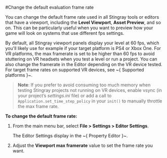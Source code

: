 #Change the default evaluation frame rate

You can change the default frame rate used in all Stingray tools or editors that have a viewport, including the **Level Viewport**, **Asset Preview**, and so on. This can be particularly useful when you want to preview how your game will look on systems that use different fps settings.

By default, all Stingray viewport panels display your level at 60 fps, which you'll likely use for example if your target platform is PS4 or Xbox One. For VR platforms, the max framerate is set to be higher than 60 fps to avoid stuttering on VR headsets when you test a level or run a project. You can also change the framerate in the Editor depending on the VR device tested. For target frame rates on supported VR devices, see ~{ Supported platforms }~.

>**Note**: If you prefer to avoid consuming too much memory when testing Stingray projects not running on VR devices, enable vsync (in your project’s *settings.ini* file) or add a call to `Application.set_time_step_policy` in your `init()` to manually throttle the max frame rate.

**To change the default frame rate:**

1. From the main menu bar, select **File > Settings > Editor Settings**.

	The Editor Settings display in the ~{ Property Editor }~.

2. Adjust the **Viewport max framerate** value to set the frame rate you want.
